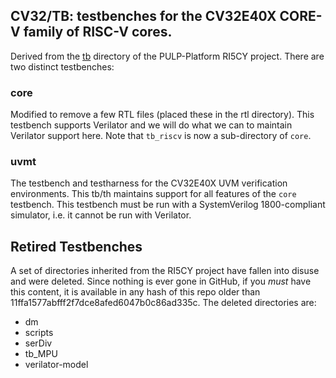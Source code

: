 ## CV32/TB: testbenches for the CV32E40X CORE-V family of RISC-V cores.
Derived from the
[tb](https://github.com/pulp-platform/riscv/tree/master/tb)
directory of the PULP-Platform RI5CY project.  There are two distinct
testbenches:

### core
Modified to remove a few RTL files (placed these in the rtl directory). This
testbench supports Verilator and we will do what we can to maintain Verilator
support here.  Note that `tb_riscv` is now a sub-directory of `core`.

### uvmt
The testbench and testharness for the CV32E40X UVM verification
environments.  This tb/th maintains support for all features of the `core`
testbench.  This testbench must be run with a SystemVerilog 1800-compliant simulator, 
i.e. it cannot be run with Verilator.

## Retired Testbenches
A set of directories inherited from the RI5CY project have fallen into disuse
and were deleted.  Since nothing is ever gone in GitHub, if you _must_ have
this content, it is available in any hash of this repo older than
11ffa1577abfff2f7dce8afed6047b0c86ad335c.   The deleted directories are:

* dm
* scripts
* serDiv
* tb_MPU
* verilator-model
